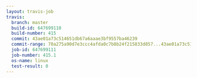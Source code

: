 ```yaml
---
layout: travis-job
travis:
  branch: master
  build-id: 647699110
  build-number: 415
  commit: 43ae01a73c514651db67a6aaae3bf9557ba46239
  commit-range: 70a275a90d7e3ccc4afda0c7b8b24f215833d857...43ae01a73c514651db67a6aaae3bf9557ba46239
  job-id: 647699111
  job-number: 415.1
  os-name: linux
  test-result: 0
---
```

